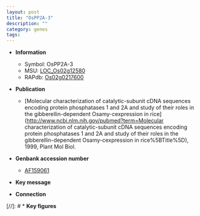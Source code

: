```yaml
---
layout: post
title: "OsPP2A-3"
description: ""
category: genes
tags: 
---
```


* **Information**  
    + Symbol: OsPP2A-3  
    + MSU: [LOC_Os02g12580](http://rice.plantbiology.msu.edu/cgi-bin/ORF_infopage.cgi?orf=LOC_Os02g12580)  
    + RAPdb: [Os02g0217600](http://rapdb.dna.affrc.go.jp/viewer/gbrowse_details/irgsp1?name=Os02g0217600)  

* **Publication**  
    + [Molecular characterization of catalytic-subunit cDNA sequences encoding protein phosphatases 1 and 2A and study of their roles in the gibberellin-dependent Osamy-cexpression in rice](http://www.ncbi.nlm.nih.gov/pubmed?term=Molecular characterization of catalytic-subunit cDNA sequences encoding protein phosphatases 1 and 2A and study of their roles in the gibberellin-dependent Osamy-cexpression in rice%5BTitle%5D), 1999, Plant Mol Biol.

* **Genbank accession number**  
    + [AF159061](http://www.ncbi.nlm.nih.gov/nuccore/AF159061)

* **Key message**  

* **Connection**  

[//]: # * **Key figures**  



